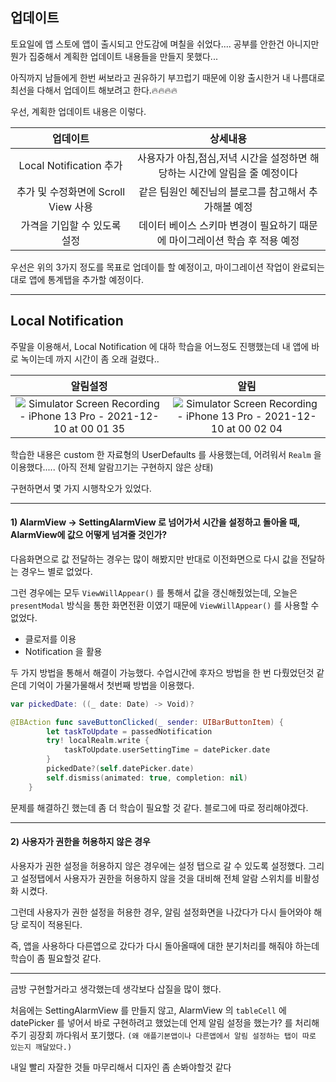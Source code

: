 ## 업데이트

토요일에 앱 스토에 앱이 출시되고 안도감에 며칠을 쉬었다.... 공부를 안한건 아니지만 뭔가 집중해서 계획한 업데이트 내용들을 만들지 못했다...

아직까지 남들에게 한번 써보라고 권유하기 부끄럽기 때문에 이왕 출시한거 내 나름대로 최선을 다해서 업데이트 해보려고 한다.🔥🔥🔥🔥

우선, 계획한 업데이트 내용은 이렇다.

| 업데이트 | 상세내용  |
| :-: | :-: |
| Local Notification 추가 | 사용자가 아침,점심,저녁 시간을 설정하면 해당하는 시간에 알림을 줄 예정이다 |
| 추가 및 수정화면에 Scroll View 사용 | 같은 팀원인 혜진님의 블로그를 참고해서 추가해볼 예정 |
| 가격을 기입할 수 있도록 설정 | 데이터 베이스 스키마 변경이 필요하기 때문에 마이그레이션 학습 후 적용 예정 |

우선은 위의 3가지 정도를 목표로 업데이틑 할 예정이고, 마이그레이션 작업이 완료되는 대로 앱에 통계탭을 추가할 예정이다.

***

## Local Notification

주말을 이용해서, Local Notification 에 대하 학습을 어느정도 진행했는데 내 앱에 바로 녹이는데 까지 시간이 좀 오래 걸렸다..

| 알림설정 | 알림 |
| :-: | :-: |
| ![Simulator Screen Recording - iPhone 13 Pro - 2021-12-10 at 00 01 35](https://user-images.githubusercontent.com/88618825/145420902-6a23f1ae-42c3-4c07-a4cf-f447108b9ecc.gif) | ![Simulator Screen Recording - iPhone 13 Pro - 2021-12-10 at 00 02 04](https://user-images.githubusercontent.com/88618825/145420971-8ba9d456-c90f-48e0-a8c5-c414d45bf091.gif) |

학습한 내용은 custom 한 자료형의 UserDefaults 를 사용했는데, 어려워서 `Realm` 을 이용했다..... (아직 전체 알람끄기는 구현하지 않은 상태)

구현하면서 몇 가지 시행착오가 있었다.

***

#### 1) AlarmView -> SettingAlarmView 로 넘어가서 시간을 설정하고 돌아올 때, AlarmView에 값으 어떻게 넘겨줄 것인가?

다음화면으로 값 전달하는 경우는 많이 해봤지만 반대로 이전화면으로 다시 값을 전달하는 경우느 별로 없었다.

그런 경우에는 모두 `ViewWillAppear()` 를 통해서 값을 갱신해줬었는데, 오늘은 `presentModal` 방식을 통한 화면전환 이였기 때문에 `ViewWillAppear()` 를 사용할 수 없었다.

* 클로저를 이용
* Notification 을 활용

두 가지 방법을 통해서 해결이 가능했다. 수업시간에 후자으 방법을 한 번 다뤘었던것 같은데 기억이 가물가물해서 첫번째 방법을 이용했다.
```swift
var pickedDate: ((_ date: Date) -> Void)?

@IBAction func saveButtonClicked(_ sender: UIBarButtonItem) {
        let taskToUpdate = passedNotification
        try! localRealm.write {
            taskToUpdate.userSettingTime = datePicker.date
        }
        pickedDate?(self.datePicker.date)
        self.dismiss(animated: true, completion: nil)
    }
```


문제를 해결하긴 했는데 좀 더 학습이 필요할 것 같다. 블로그에 따로 정리해야겠다.

***

#### 2) 사용자가 권한을 허용하지 않은 경우

사용자가 권한 설정을 허용하지 않은 경우에는 설정 탭으로 갈 수 있도록 설정했다. 그리고 설정탭에서 사용자가 권한을 허용하지 않을 것을 대비해 전체 알람 스위치를 비활성화 시켰다.

그런데 사용자가 권한 설정을 허용한 경우, 알림 설정화면을 나갔다가 다시 들어와야 해당 로직이 적용된다.

즉, 앱을 사용하다 다른앱으로 갔다가 다시 돌아올때에 대한 분기처리를 해줘야 하는데 학습이 좀 필요할것 같다.

***

금방 구현할거라고 생각했는데 생각보다 삽질을 많이 했다.

처음에는 SettingAlarmView 를 만들지 않고, AlarmView 의 `tableCell` 에 datePicker 를 넣어서 바로 구현하려고 했었는데 언제 알림 설정을 했는가? 를 처리해주기 굉장회 까다워서 포기했다.
`(왜 애플기본앱이나 다른앱에서 알림 설정하는 탭이 따로 있는지 깨달았다.)`


내일 빨리  자잘한 것들 마무리해서 디자인 좀 손봐야할것 같다
